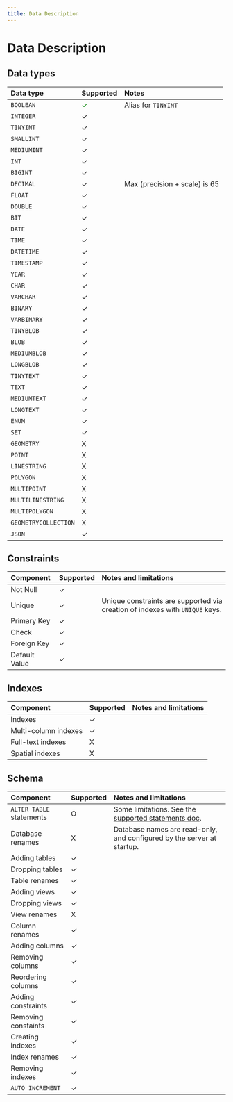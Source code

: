 ```yaml
---
title: Data Description
---
```


# Data Description

## Data types

| Data type            | Supported                        | Notes                           |
| :------------------- | :------------------------------- | :------------------------------ |
| `BOOLEAN`            | <span class="greenText">✓</span> | Alias for `TINYINT`             |
| `INTEGER`            | ✓                                |                                 |
| `TINYINT`            | ✓                                |                                 |
| `SMALLINT`           | ✓                                |                                 |
| `MEDIUMINT`          | ✓                                |                                 |
| `INT`                | ✓                                |                                 |
| `BIGINT`             | ✓                                |                                 |
| `DECIMAL`            | ✓                                | Max \(precision + scale\) is 65 |
| `FLOAT`              | ✓                                |                                 |
| `DOUBLE`             | ✓                                |                                 |
| `BIT`                | ✓                                |                                 |
| `DATE`               | ✓                                |                                 |
| `TIME`               | ✓                                |                                 |
| `DATETIME`           | ✓                                |                                 |
| `TIMESTAMP`          | ✓                                |                                 |
| `YEAR`               | ✓                                |                                 |
| `CHAR`               | ✓                                |                                 |
| `VARCHAR`            | ✓                                |                                 |
| `BINARY`             | ✓                                |                                 |
| `VARBINARY`          | ✓                                |                                 |
| `TINYBLOB`           | ✓                                |                                 |
| `BLOB`               | ✓                                |                                 |
| `MEDIUMBLOB`         | ✓                                |                                 |
| `LONGBLOB`           | ✓                                |                                 |
| `TINYTEXT`           | ✓                                |                                 |
| `TEXT`               | ✓                                |                                 |
| `MEDIUMTEXT`         | ✓                                |                                 |
| `LONGTEXT`           | ✓                                |                                 |
| `ENUM`               | ✓                                |                                 |
| `SET`                | ✓                                |                                 |
| `GEOMETRY`           | X                                |                                 |
| `POINT`              | X                                |                                 |
| `LINESTRING`         | X                                |                                 |
| `POLYGON`            | X                                |                                 |
| `MULTIPOINT`         | X                                |                                 |
| `MULTILINESTRING`    | X                                |                                 |
| `MULTIPOLYGON`       | X                                |                                 |
| `GEOMETRYCOLLECTION` | X                                |                                 |
| `JSON`               | ✓                                |                                 |

## Constraints

| Component     | Supported | Notes and limitations                                                        |
| :------------ | :-------- | :--------------------------------------------------------------------------- |
| Not Null      | ✓         |                                                                              |
| Unique        | ✓         | Unique constraints are supported via creation of indexes with `UNIQUE` keys. |
| Primary Key   | ✓         |                                                                              |
| Check         | ✓         |                                                                              |
| Foreign Key   | ✓         |                                                                              |
| Default Value | ✓         |                                                                              |

## Indexes

| Component            | Supported | Notes and limitations |
| :------------------- | :-------- | :-------------------- |
| Indexes              | ✓         |                       |
| Multi-column indexes | ✓         |                       |
| Full-text indexes    | X         |                       |
| Spatial indexes      | X         |                       |

## Schema

| Component                | Supported | Notes and limitations                                                          |
| :----------------------- | :-------- | :----------------------------------------------------------------------------- |
| `ALTER TABLE` statements | O         | Some limitations. See the [supported statements doc](supported-statements.md). |
| Database renames         | X         | Database names are read-only, and configured by the server at startup.         |
| Adding tables            | ✓         |                                                                                |
| Dropping tables          | ✓         |                                                                                |
| Table renames            | ✓         |                                                                                |
| Adding views             | ✓         |                                                                                |
| Dropping views           | ✓         |                                                                                |
| View renames             | X         |                                                                                |
| Column renames           | ✓         |                                                                                |
| Adding columns           | ✓         |                                                                                |
| Removing columns         | ✓         |                                                                                |
| Reordering columns       | ✓         |                                                                                |
| Adding constraints       | ✓         |                                                                                |
| Removing constaints      | ✓         |                                                                                |
| Creating indexes         | ✓         |                                                                                |
| Index renames            | ✓         |                                                                                |
| Removing indexes         | ✓         |                                                                                |
| `AUTO INCREMENT`         | ✓         |                                                                                |

<style>
  .greenText {
    color: green;
  }
</style>
